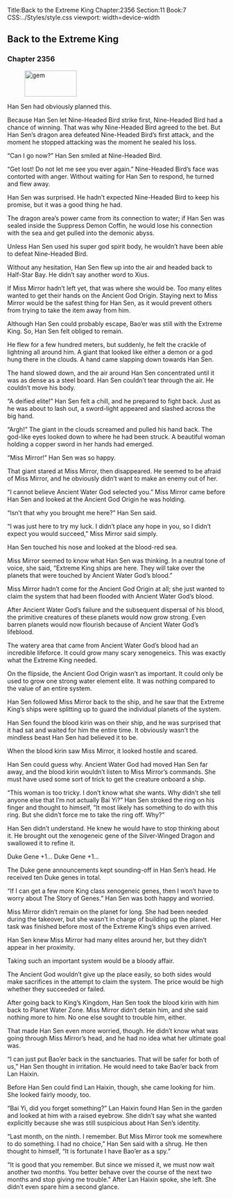 Title:Back to the Extreme King 
Chapter:2356 
Section:11 
Book:7 
CSS:../Styles/style.css 
viewport: width=device-width
  
## Back to the Extreme King
### Chapter 2356
  
<figure>
	<img src="../Images/gem.gif" alt="gem" id="gem" width="120" height="60" />
</figure>
  

  
Han Sen had obviously planned this.

Because Han Sen let Nine-Headed Bird strike first, Nine-Headed Bird had a chance of winning. That was why Nine-Headed Bird agreed to the bet. But Han Sen’s dragon area defeated Nine-Headed Bird’s first attack, and the moment he stopped attacking was the moment he sealed his loss.

“Can I go now?” Han Sen smiled at Nine-Headed Bird.

“Get lost! Do not let me see you ever again.” Nine-Headed Bird’s face was contorted with anger. Without waiting for Han Sen to respond, he turned and flew away.

Han Sen was surprised. He hadn’t expected Nine-Headed Bird to keep his promise, but it was a good thing he had.

The dragon area’s power came from its connection to water; if Han Sen was sealed inside the Suppress Demon Coffin, he would lose his connection with the sea and get pulled into the demonic abyss.

Unless Han Sen used his super god spirit body, he wouldn’t have been able to defeat Nine-Headed Bird.

Without any hesitation, Han Sen flew up into the air and headed back to Half-Star Bay. He didn’t say another word to Xius.

If Miss Mirror hadn’t left yet, that was where she would be. Too many elites wanted to get their hands on the Ancient God Origin. Staying next to Miss Mirror would be the safest thing for Han Sen, as it would prevent others from trying to take the item away from him.

Although Han Sen could probably escape, Bao’er was still with the Extreme King. So, Han Sen felt obliged to remain.

He flew for a few hundred meters, but suddenly, he felt the crackle of lightning all around him. A giant that looked like either a demon or a god hung there in the clouds. A hand came slapping down towards Han Sen.

The hand slowed down, and the air around Han Sen concentrated until it was as dense as a steel board. Han Sen couldn’t tear through the air. He couldn’t move his body.

“A deified elite!” Han Sen felt a chill, and he prepared to fight back. Just as he was about to lash out, a sword-light appeared and slashed across the big hand.

“Argh!” The giant in the clouds screamed and pulled his hand back. The god-like eyes looked down to where he had been struck. A beautiful woman holding a copper sword in her hands had emerged.

“Miss Mirror!” Han Sen was so happy.

That giant stared at Miss Mirror, then disappeared. He seemed to be afraid of Miss Mirror, and he obviously didn’t want to make an enemy out of her.

“I cannot believe Ancient Water God selected you.” Miss Mirror came before Han Sen and looked at the Ancient God Origin he was holding.

“Isn’t that why you brought me here?” Han Sen said.

“I was just here to try my luck. I didn’t place any hope in you, so I didn’t expect you would succeed,” Miss Mirror said simply.

Han Sen touched his nose and looked at the blood-red sea.

Miss Mirror seemed to know what Han Sen was thinking. In a neutral tone of voice, she said, “Extreme King ships are here. They will take over the planets that were touched by Ancient Water God’s blood.”

Miss Mirror hadn’t come for the Ancient God Origin at all; she just wanted to claim the system that had been flooded with Ancient Water God’s blood.

After Ancient Water God’s failure and the subsequent dispersal of his blood, the primitive creatures of these planets would now grow strong. Even barren planets would now flourish because of Ancient Water God’s lifeblood.

The watery area that came from Ancient Water God’s blood had an incredible lifeforce. It could grow many scary xenogeneics. This was exactly what the Extreme King needed.

On the flipside, the Ancient God Origin wasn’t as important. It could only be used to grow one strong water element elite. It was nothing compared to the value of an entire system.

Han Sen followed Miss Mirror back to the ship, and he saw that the Extreme King’s ships were splitting up to guard the individual planets of the system.

Han Sen found the blood kirin was on their ship, and he was surprised that it had sat and waited for him the entire time. It obviously wasn’t the mindless beast Han Sen had believed it to be.

When the blood kirin saw Miss Mirror, it looked hostile and scared.

Han Sen could guess why. Ancient Water God had moved Han Sen far away, and the blood kirin wouldn’t listen to Miss Mirror’s commands. She must have used some sort of trick to get the creature onboard a ship.

“This woman is too tricky. I don’t know what she wants. Why didn’t she tell anyone else that I’m not actually Bai Yi?” Han Sen stroked the ring on his finger and thought to himself, “It most likely has something to do with this ring. But she didn’t force me to take the ring off. Why?”

Han Sen didn’t understand. He knew he would have to stop thinking about it. He brought out the xenogeneic gene of the Silver-Winged Dragon and swallowed it to refine it.

Duke Gene +1… Duke Gene +1…

The Duke gene announcements kept sounding-off in Han Sen’s head. He received ten Duke genes in total.

“If I can get a few more King class xenogeneic genes, then I won’t have to worry about The Story of Genes.” Han Sen was both happy and worried.

Miss Mirror didn’t remain on the planet for long. She had been needed during the takeover, but she wasn’t in charge of building up the planet. Her task was finished before most of the Extreme King’s ships even arrived.

Han Sen knew Miss Mirror had many elites around her, but they didn’t appear in her proximity.

Taking such an important system would be a bloody affair.

The Ancient God wouldn’t give up the place easily, so both sides would make sacrifices in the attempt to claim the system. The price would be high whether they succeeded or failed.

After going back to King’s Kingdom, Han Sen took the blood kirin with him back to Planet Water Zone. Miss Mirror didn’t detain him, and she said nothing more to him. No one else sought to trouble him, either.

That made Han Sen even more worried, though. He didn’t know what was going through Miss Mirror’s head, and he had no idea what her ultimate goal was.

“I can just put Bao’er back in the sanctuaries. That will be safer for both of us,” Han Sen thought in irritation. He would need to take Bao’er back from Lan Haixin.

Before Han Sen could find Lan Haixin, though, she came looking for him. She looked fairly moody, too.

“Bai Yi, did you forget something?” Lan Haixin found Han Sen in the garden and looked at him with a raised eyebrow. She didn’t say what she wanted explicitly because she was still suspicious about Han Sen’s identity.

“Last month, on the ninth. I remember. But Miss Mirror took me somewhere to do something. I had no choice,” Han Sen said with a shrug. He then thought to himself, “It is fortunate I have Bao’er as a spy.”

“It is good that you remember. But since we missed it, we must now wait another two months. You better behave over the course of the next two months and stop giving me trouble.” After Lan Haixin spoke, she left. She didn’t even spare him a second glance.